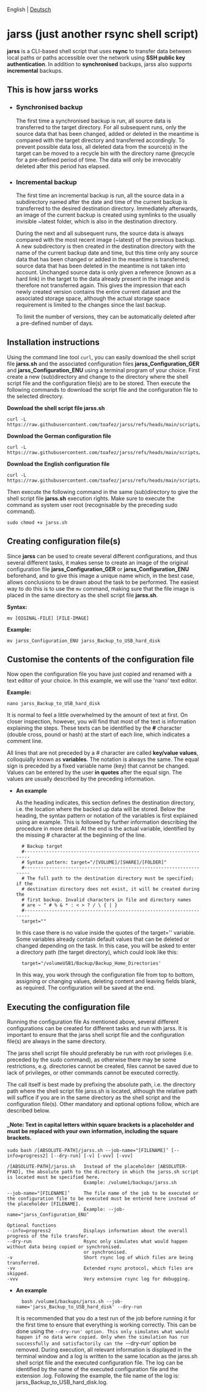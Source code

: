 English | [Deutsch](README.md)

# jarss (just another rsync shell script)

**jarss** is a CLI-based shell script that uses **rsync** to transfer data between local paths or paths accessible over the network using **SSH public key authentication**. In addition to **synchronised** backups, jarss also supports **incremental** backups.

## This is how jarss works
- ### Synchronised backup
    The first time a synchronised backup is run, all source data is transferred to the target directory. For all subsequent runs, only the source data that has been changed, added or deleted in the meantime is compared with the target directory and transferred accordingly. To prevent possible data loss, all deleted data from the source(s) in the target can be moved to a recycle bin with the directory name @recycle for a pre-defined period of time. The data will only be irrevocably deleted after this period has elapsed.

- ### Incremental backup
    The first time an incremental backup is run, all the source data in a subdirectory named after the date and time of the current backup is transferred to the desired destination directory. Immediately afterwards, an image of the current backup is created using symlinks to the usually invisible ~latest folder, which is also in the destination directory.

    During the next and all subsequent runs, the source data is always compared with the most recent image (~latest) of the previous backup. A new subdirectory is then created in the destination directory with the name of the current backup date and time, but this time only any source data that has been changed or added in the meantime is transferred; source data that has been deleted in the meantime is not taken into account. Unchanged source data is only given a reference (known as a hard link) in the target to the data already present in the image and is therefore not transferred again. This gives the impression that each newly created version contains the entire current dataset and the associated storage space, although the actual storage space requirement is limited to the changes since the last backup.

    To limit the number of versions, they can be automatically deleted after a pre-defined number of days.

## Installation instructions
Using the command line tool `curl`, you can easily download the shell script file **jarss.sh** and the associated configuration files **jarss_Configuration_GER** and **jarss_Configuration_ENU** using a terminal program of your choice. First create a new (sub)directory and change to the directory where the shell script file and the configuration file(s) are to be stored. Then execute the following commands to download the script file and the configuration file to the selected directory.

**Download the shell script file jarss.sh**

	curl -L https://raw.githubusercontent.com/toafez/jarss/refs/heads/main/scripts/jarss.sh


**Download the German configuration file**

    curl -L https://raw.githubusercontent.com/toafez/jarss/refs/heads/main/scripts/jarss_Konfiguration_GER

**Download the English configuration file**

    curl -L https://raw.githubusercontent.com/toafez/jarss/refs/heads/main/scripts/jarss_Configuration_ENU  

Then execute the following command in the same (sub)directory to give the shell script file **jarss.sh** execution rights. Make sure to execute the command as system user root (recognisable by the preceding sudo command).

	sudo chmod +x jarss.sh

## Creating configuration file(s)
Since **jarss** can be used to create several different configurations, and thus several different tasks, it makes sense to create an image of the original configuration file **jarss_Configuration_GER** or **jarss_Configuration_ENU** beforehand, and to give this image a unique name which, in the best case, allows conclusions to be drawn about the task to be performed. The easiest way to do this is to use the `mv` command, making sure that the file image is placed in the same directory as the shell script file **jarss.sh**. 

**Syntax:**

	mv [OIGINAL-FILE] [FILE-IMAGE]

**Example:**

	mv jarss_Configuration_ENU jarss_Backup_to_USB_hard_disk

## Customise the contents of the configuration file
Now open the configuration file you have just copied and renamed with a text editor of your choice. In this example, we will use the 'nano' text editor.

**Example:**

	nano jarss_Backup_to_USB_hard_disk

It is normal to feel a little overwhelmed by the amount of text at first. On closer inspection, however, you will find that most of the text is information explaining the steps. These texts can be identified by the **#** character (double cross, pound or hash) at the start of each line, which indicates a comment line.

All lines that are not preceded by a # character are called **key/value values**, colloquially known as **variables**. The notation is always the same. The equal sign is preceded by a fixed variable name (key) that cannot be changed. Values can be entered by the user **in quotes** after the equal sign. The values are usually described by the preceding information.

- **An example**

  As the heading indicates, this section defines the destination directory, i.e. the location where the backed up data will be stored. Below the heading, the syntax pattern or notation of the variables is first explained using an example. This is followed by further information describing the procedure in more detail. At the end is the actual variable, identified by the missing # character at the beginning of the line.

		# Backup target
		#---------------------------------------------------------------------
		# Syntax pattern: target="/[VOLUME]/[SHARE]/[FOLDER]"
		#---------------------------------------------------------------------
		# The full path to the destination directory must be specified; if the
		# destination directory does not exist, it will be created during the
		# first backup. Invalid characters in file and directory names
		# are ~ " # % & * : < > ? / \ { | }
		#---------------------------------------------------------------------
		target=""

  In this case there is no value inside the quotes of the target='' variable. Some variables already contain default values that can be deleted or changed depending on the task. In this case, you will be asked to enter a directory path (the target directory), which could look like this: 
  
		target="/volumeUSB1/Backup/Backup_Home_Directories'

  In this way, you work through the configuration file from top to bottom, assigning or changing values, deleting content and leaving fields blank, as required. The configuration will be saved at the end.

## Executing the configuration file
Running the configuration file As mentioned above, several different configurations can be created for different tasks and run with jarss. It is important to ensure that the jarss shell script file and the configuration file(s) are always in the same directory.

The jarss shell script file should preferably be run with root privileges (i.e. preceded by the sudo command), as otherwise there may be some restrictions, e.g. directories cannot be created, files cannot be saved due to lack of privileges, or other commands cannot be executed correctly.

The call itself is best made by prefixing the absolute path, i.e. the directory path where the shell script file jarss.sh is located, although the relative path will suffice if you are in the same directory as the shell script and the configuration file(s). Other mandatory and optional options follow, which are described below.

#### _Note: Text in capital letters within square brackets is a placeholder and must be replaced with your own information, including the square brackets.

	sudo bash /[ABSOLUTE-PATH]/jarss.sh --job-name="[FILENAME]’ [--info=progress2] [--dry-run] [-v] [-vvv] [-vvv]

```
/[ABSOLUTE-PATH]/jarss.sh   Instead of the placeholder [ABSOLUTER-PFAD], the absolute path to the directory in which the jarss.sh script is located must be specified here.
                            Example: /volume1/backups/jarss.sh

--job-name="[FILENAME]’     The file name of the job to be executed or the configuration file to be executed must be entered here instead of the placeholder [FILENAME]. 
                            Example: --job-name="jarss_Configuration_ENU’

Optional functions
--info=progress2            Displays information about the overall progress of the file transfer.
--dry-run                   Rsync only simulates what would happen without data being copied or synchronised.
                            or synchronised.
-v                          Short rsync log of which files are being transferred.
-vv                         Extended rsync protocol, which files are skipped. 
-vvv                        Very extensive rsync log for debugging.
```

- **An example** 

		bash /volume1/backups/jarss.sh --job-name='jarss_Backup_to_USB_hard_disk' --dry-run
	
  It is recommended that you do a test run of the job before running it for the first time to ensure that everything is working correctly. This can be done using the `--dry-run' option. This only simulates what would happen if no data were copied. Only when the simulation has run successfully and satisfactorily can the `--dry-run' option be removed. During execution, all relevant information is displayed in the terminal window and a log is written to the same location as the jarss.sh shell script file and the executed configuration file. The log can be identified by the name of the executed configuration file and the extension .log. Following the example, the file name of the log is: jarss_Backup_to_USB_hard_disk.log.